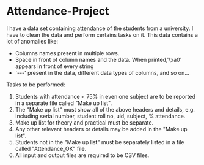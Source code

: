 # Attendance-Project
I have a data set containing attendance of the students from a university. I have to clean the data and perform certains tasks on it.
This data contains a lot of anomalies like:
- Columns names present in multiple rows.
- Space in front of column names and the data. When printed,'\xa0' appears in front of every string
- '---' present in the data, different data types of columns, and so on...

Tasks to be performed:
1.  Students with attendance < 75% in even one subject are to be reported in a separate file called "Make up list".
2.  The "Make up list" must show all of the above headers and details, e.g. including serial number, student roll no, uid, subject, % attendance.
3.  Make up list for theory and practical must be separate.
4.  Any other relevant headers or details may be added in the "Make up list".
5.  Students not in the "Make up list" must be separately listed in a file called "Attendance_OK" file.
6.  All input and output files are required to be CSV files.
